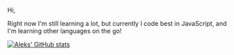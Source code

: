 Hi,

Right now I'm still learning a lot, but currently I code best in JavaScript, and I'm learning other languages on the go!

[![Aleks' GitHub stats](https://github-readme-stats.vercel.app/api?username=Aleks-b01&show_icons=true&theme=cobalt)](https://github.com/anuraghazra/github-readme-stats)
